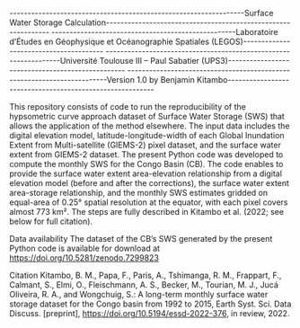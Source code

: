 -----------------------------------------------------------------Surface Water Storage Calculation--------------------------------------------------------------
---------------------------------------------------Laboratoire d’Études en Géophysique et Océanographie Spatiales (LEGOS)---------------------------------------
-----------------------------------------------------------------Université Toulouse III – Paul Sabatier (UPS3)-------------------------------------------------
------------------------------------------------------------------------Version 1.0 by Benjamin Kitambo---------------------------------------------------------

This repository consists of code to run the reproducibility of the hypsometric curve approach dataset 
of Surface Water Storage (SWS) that allows the application of the method elsewhere. The input data 
includes the digital elevation model, latitude-longitude-width of each Global Inundation Extent from 
Multi-satellite (GIEMS-2) pixel dataset, and the surface water extent from GIEMS-2 dataset. 
The present Python code was developed to compute the monthly SWS for the Congo Basin (CB). The code 
enables to provide the surface water extent area-elevation relationship from a digital elevation model 
(before and after the corrections), the surface water extent area-storage relationship, and the monthly 
SWS estimates gridded on equal-area of 0.25° spatial resolution at the equator, with each pixel covers 
almost 773 km². The steps are fully described in Kitambo et al. (2022; see below for full citation).

Data availability
The dataset of the CB’s SWS generated by the present Python code is available for download 
at https://doi.org/10.5281/zenodo.7299823 

Citation
Kitambo, B. M., Papa, F., Paris, A., Tshimanga, R. M., Frappart, F., Calmant, S., Elmi, O., Fleischmann, 
A. S., Becker, M., Tourian, M. J., Jucá Oliveira, R. A., and Wongchuig, S.: A long-term monthly surface 
water storage dataset for the Congo basin from 1992 to 2015, Earth Syst. Sci. Data Discuss. [preprint], 
https://doi.org/10.5194/essd-2022-376, in review, 2022.
